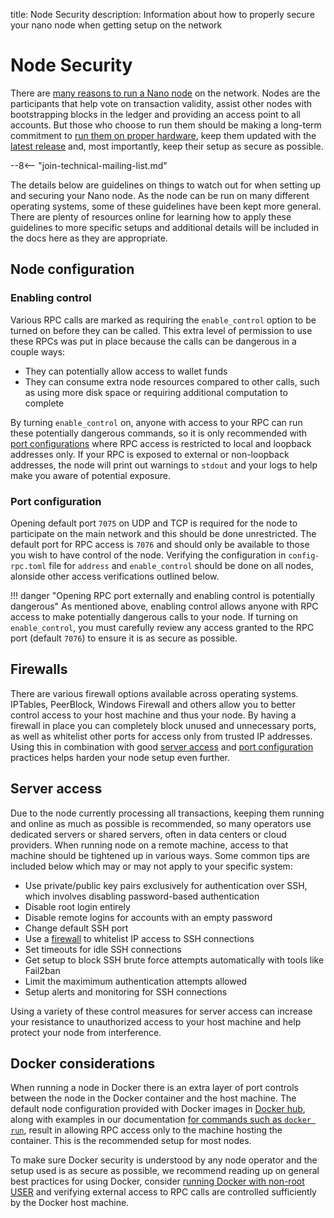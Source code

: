 title: Node Security
description: Information about how to properly secure your nano node when getting setup on the network

# Node Security

There are [many reasons to run a Nano node](/running-a-node/overview/#why-run-a-node) on the network. Nodes are the participants that help vote on transaction validity, assist other nodes with bootstrapping blocks in the ledger and providing an access point to all accounts. But those who choose to run them should be making a long-term commitment to [run them on proper hardware](/running-a-node/node-setup/#hardware-recommendations), keep them updated with the [latest release](/releases/node-releases/) and, most importantly, keep their setup as secure as possible.

--8<-- "join-technical-mailing-list.md"

The details below are guidelines on things to watch out for when setting up and securing your Nano node. As the node can be run on many different operating systems, some of these guidelines have been kept more general. There are plenty of resources online for learning how to apply these guidelines to more specific setups and additional details will be included in the docs here as they are appropriate.

## Node configuration

### Enabling control

Various RPC calls are marked as requiring the `enable_control` option to be turned on before they can be called. This extra level of permission to use these RPCs was put in place because the calls can be dangerous in a couple ways:

* They can potentially allow access to wallet funds
* They can consume extra node resources compared to other calls, such as using more disk space or requiring additional computation to complete

By turning `enable_control` on, anyone with access to your RPC can run these potentially dangerous commands, so it is only recommended with [port configurations](#port-configuration) where RPC access is restricted to local and loopback addresses only. If your RPC is exposed to external or non-loopback addresses, the node will print out warnings to `stdout` and your logs to help make you aware of potential exposure.

### Port configuration

Opening default port `7075` on UDP and TCP is required for the node to participate on the main network and this should be done unrestricted. The default port for RPC access is `7076` and should only be available to those you wish to have control of the node. Verifying the configuration in `config-rpc.toml` file for `address` and `enable_control` should be done on all nodes, alonside other access verifications outlined below.

!!! danger "Opening RPC port externally and enabling control is potentially dangerous"
	As mentioned above, enabling control allows anyone with RPC access to make potentially dangerous calls to your node. If turning on `enable_control`, you must carefully review any access granted to the RPC port (default `7076`) to ensure it is as secure as possible.

## Firewalls

There are various firewall options available across operating systems. IPTables, PeerBlock, Windows Firewall and others allow you to better control access to your host machine and thus your node. By having a firewall in place you can completely block unused and unnecessary ports, as well as whitelist other ports for access only from trusted IP addresses. Using this in combination with good [server access](#server-access) and [port configuration](#port-configuration) practices helps harden your node setup even further.

## Server access

Due to the node currently processing all transactions, keeping them running and online as much as possible is recommended, so many operators use dedicated servers or shared servers, often in data centers or cloud providers. When running node on a remote machine, access to that machine should be tightened up in various ways. Some common tips are included below which may or may not apply to your specific system:

* Use private/public key pairs exclusively for authentication over SSH, which involves disabling password-based authentication
* Disable root login entirely
* Disable remote logins for accounts with an empty password
* Change default SSH port
* Use a [firewall](#firewalls) to whitelist IP access to SSH connections
* Set timeouts for idle SSH connections
* Get setup to block SSH brute force attempts automatically with tools like Fail2ban
* Limit the maximimum authentication attempts allowed
* Setup alerts and monitoring for SSH connections

Using a variety of these control measures for server access can increase your resistance to unauthorized access to your host machine and help protect your node from interference.

## Docker considerations

When running a node in Docker there is an extra layer of port controls between the node in the Docker container and the host machine. The default node configuration provided with Docker images in [Docker hub](https://hub.docker.com/r/nanocurrency/nano), along with examples in our documentation [for commands such as `docker run`](/running-a-node/docker-management/#starting), result in allowing RPC access only to the machine hosting the container. This is the recommended setup for most nodes.

To make sure Docker security is understood by any node operator and the setup used is as secure as possible, we recommend reading up on general best practices for using Docker, consider [running Docker with non-root USER](/running-a-node/docker-management/#docker-user-support) and verifying external access to RPC calls are controlled sufficiently by the Docker host machine.
